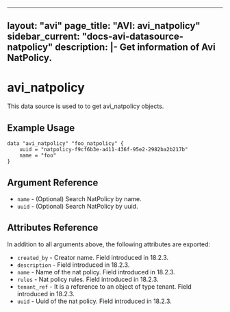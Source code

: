 <!--
    Copyright 2021 VMware, Inc.
    SPDX-License-Identifier: Mozilla Public License 2.0
-->
---
layout: "avi"
page_title: "AVI: avi_natpolicy"
sidebar_current: "docs-avi-datasource-natpolicy"
description: |-
  Get information of Avi NatPolicy.
---

# avi_natpolicy

This data source is used to to get avi_natpolicy objects.

## Example Usage

```hcl
data "avi_natpolicy" "foo_natpolicy" {
    uuid = "natpolicy-f9cf6b3e-a411-436f-95e2-2982ba2b217b"
    name = "foo"
}
```

## Argument Reference

* `name` - (Optional) Search NatPolicy by name.
* `uuid` - (Optional) Search NatPolicy by uuid.

## Attributes Reference

In addition to all arguments above, the following attributes are exported:

* `created_by` - Creator name. Field introduced in 18.2.3.
* `description` - Field introduced in 18.2.3.
* `name` - Name of the nat policy. Field introduced in 18.2.3.
* `rules` - Nat policy rules. Field introduced in 18.2.3.
* `tenant_ref` - It is a reference to an object of type tenant. Field introduced in 18.2.3.
* `uuid` - Uuid of the nat policy. Field introduced in 18.2.3.

